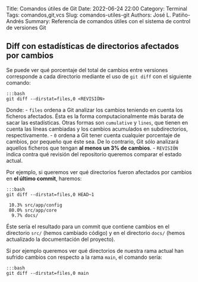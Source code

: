 Title: Comandos útiles de Git
Date: 2022-06-24 22:00
Category: Terminal
Tags: comandos,git,vcs
Slug: comandos-utiles-git
Authors: José L. Patiño-Andrés
Summary: Referencia de comandos útiles con el sistema de control de versiones Git

## Diff con estadísticas de directorios afectados por cambios

Se puede ver qué porcentaje del total de cambios entre versiones corresponde a
cada directorio mediante el uso de `git diff` con el siguiente comando:

    :::bash
    git diff --dirstat=files,0 <REVISIÓN>
    
Donde:
    - `files` ordena a Git analizar los cambios teniendo en cuenta los ficheros
      afectados. Ésta es la forma computacionalmente más barata de sacar las
      estadísticas. Otras formas son `cumulative` y `lines`, que tienen en
      cuenta las líneas cambiadas y los cambios acumulados en subdirectorios,
      respectivamente.
    - `0` ordena a Git tener cuenta cualquier porcentaje de cambios, por
      pequeño que éste sea. De lo contrario, Git sólo analizará aquellos 
      ficheros que tengan **al menos un 3% de cambios**.
    - `REVISIÓN` indica contra qué revisión del repositorio queremos comparar
      el estado actual.

Por ejemplo, si queremos ver qué directorios fueron afectados por cambios en
**el último commit**, haremos:

    :::bash
    git diff --dirstat=files,0 HEAD~1

     10.3% src/app/config
     80.0% src/app/core
      9.7% docs/

Éste sería el resultado para un commit que contiene cambios en el directorio
`src/` (hemos cambiado código) y en el directorio `docs/` (hemos actualizado
la documentación del proyecto).

Si por ejemplo queremos ver qué directorios de nuestra rama actual han sufrido
cambios con respecto a la rama `main`, el comando sería:

    :::bash
    git diff --dirstat=files,0 main
